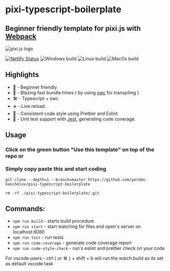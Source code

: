 # pixi-typescript-boilerplate

## Beginner friendly template for pixi.js with [Webpack](https://webpack.js.org/)

![pixi.js logo](https://pixijs.download/pixijs-banner-no-version.png?v=1)

[![Netlify Status](https://api.netlify.com/api/v1/badges/14e7ef42-5c90-44c8-a7ec-0b6e20c59735/deploy-status)](https://pixi-typescript-boilerplate.netlify.com) ![Windows build](https://github.com/jkanchelov/pixi-typescript-boilerplate/workflows/Windows%20build/badge.svg?branch=master) ![Linux build](https://github.com/jkanchelov/pixi-typescript-boilerplate/workflows/Linux%20build/badge.svg) ![MacOs build](https://github.com/jkanchelov/pixi-typescript-boilerplate/workflows/MacOs%20build/badge.svg)

## Highlights

-   🔰 - Beginner friendly.
-   🚀 - Blazing fast bundle times ( by using [swc](https://github.com/swc-project/swc) for transpiling )
-   🛠 - Typescript + swc
-   ✈️ - Live reload.
-   📝 - Consistent code style using Prettier and Eslint
-   📝 - Unit test support with [Jest](https://jestjs.io/), generating code coverage.

## Usage

### Click on the green button "Use this template" on top of the repo or <br> <br> Simply copy paste this and start coding

`git clone --depth=1 --branch=master https://github.com/yordan-kanchelov/pixi-typescript-boilerplate`

`rm -rf ./pixi-typescript-boilerplate/.git`

## Commands:

-   `npm run build` - starts build procedure
-   `npm run start` - start watching for files and open's server on localhost:8080
-   `npm run test` - run tests
-   `npm run code-coverage` - generate code coverage report
-   `npm run code-style-check` - run's eslint and prettier check on your code

For vscode users - ctrl ( or ⌘ ) + shift + b will run the watch build as its set as default vscode task
